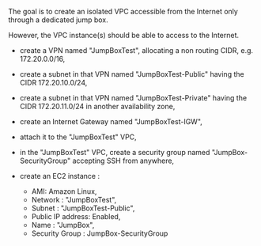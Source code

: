 The goal is to create an isolated VPC accessible from the Internet only through a dedicated jump box.

However, the VPC instance(s) should be able to access to the Internet.

- create a VPN named "JumpBoxTest", allocating a non routing CIDR, e.g. 172.20.0.0/16,
- create a subnet in that VPN named "JumpBoxTest-Public" having the CIDR 172.20.10.0/24,
- create a subnet in that VPN named "JumpBoxTest-Private" having the CIDR 172.20.11.0/24 in another availability zone,
- create an Internet Gateway named "JumpBoxTest-IGW",
- attach it to the "JumpBoxTest" VPC,


- in the "JumpBoxTest" VPC, create a security group named "JumpBox-SecurityGroup" accepting SSH from anywhere,


- create an EC2 instance :
   - AMI: Amazon Linux,
   - Network : "JumpBoxTest",
   - Subnet : "JumpBoxTest-Public",
   - Public IP address: Enabled,
   - Name : "JumpBox",
   - Security Group : JumpBox-SecurityGroup
